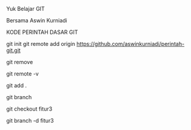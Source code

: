 Yuk Belajar GIT

Bersama Aswin Kurniadi


KODE PERINTAH DASAR GIT

git init
git remote add origin https://github.com/aswinkurniadi/perintah-git.git

git remove

git remote -v

git add .

git branch 

git checkout fitur3

git branch -d fitur3
